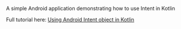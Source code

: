 A simple Android application demonstrating how to use Intent in Kotlin

Full tutorial here: [Using Android Intent object in Kotlin](https://metapx.org/kotlin-intent)
